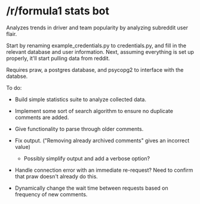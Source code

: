 # /r/formula1 stats bot
Analyzes trends in driver and team popularity by analyzing subreddit user flair.

Start by renaming example_credentials.py to credentials.py, and fill in the relevant database and user information. Next, assuming everything is set up properly, it'll start pulling data from reddit.

Requires praw, a postgres database, and psycopg2 to interface with the databse.

To do:

- Build simple statistics suite to analyze collected data.
  
- Implement some sort of search algorithm to ensure no duplicate comments are added.
  
- Give functionality to parse through older comments.
  
- Fix output. ("Removing already archived comments" gives an incorrect value)
  
    - Possibly simplify output and add a verbose option?

- Handle connection error with an immediate re-request? Need to confirm that praw doesn't already do this.

- Dynamically change the wait time between requests based on frequency of new comments.
